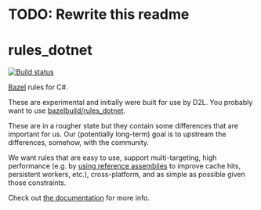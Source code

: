# TODO: Rewrite this readme
# rules_dotnet

[![Build status](https://badge.buildkite.com/3604affadbe7c01a052fb896ee1d83e0111ee3776e390e96b9.svg?branch=master)](https://buildkite.com/bazel/github-dot-com-brightspace-rules-csharp)

[Bazel](https://bazel.build) rules for C#.

These are experimental and initially were built for use by D2L.
You probably want to use [bazelbuild/rules_dotnet](https://github.com/bazelbuild/rules_dotnet).

These are in a rougher state but they contain some differences that are
important for us. Our (potentially long-term) goal is to upstream the
differences, somehow, with the community.

We want rules that are easy to use, support multi-targeting, high performance
(e.g. by [using reference assemblies](docs/ReferenceAssemblies.md) to improve
cache hits, persistent workers, etc.), cross-platform, and as simple as
possible given those constraints.

Check out [the documentation](docs/README.md) for more info.

